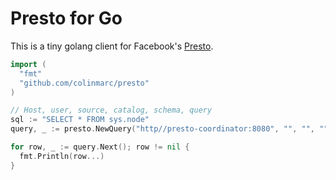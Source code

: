 Presto for Go
=============

This is a tiny golang client for Facebook's [Presto][1].

```go
import (
  "fmt"
  "github.com/colinmarc/presto"
)

// Host, user, source, catalog, schema, query
sql := "SELECT * FROM sys.node"
query, _ := presto.NewQuery("http//presto-coordinator:8080", "", "", "", "", sql)

for row, _ := query.Next(); row != nil {
  fmt.Println(row...)
}
```

[1]: https://github.com/facebook/presto
